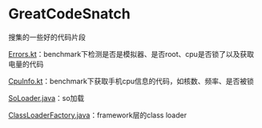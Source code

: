 # GreatCodeSnatch

搜集的一些好的代码片段

[Errors.kt](Errors.kt)：benchmark下检测是否是模拟器、是否root、cpu是否锁了以及获取电量的代码

[CpuInfo.kt](CpuInfo.kt)：benchmark下获取手机cpu信息的代码，如核数、频率、是否被锁

[SoLoader.java](SoLoader.java)：so加载

[ClassLoaderFactory.java](ClassLoaderFactory.java)：framework层的class loader
